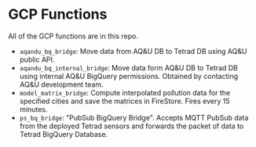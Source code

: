 # GCP Functions
All of the GCP functions are in this repo. 
- `aqandu_bq_bridge`: Move data from AQ&U DB to Tetrad DB using AQ&U public API.
- `aqandu_bq_internal_bridge`: Move data form AQ&U DB to Tetrad DB using internal AQ&U BigQuery permissions. Obtained by contacting AQ&U development team. 
- `model_matrix_bridge`: Compute interpolated pollution data for the specified cities and save the matrices in FireStore. Fires every 15 minutes. 
- `ps_bq_bridge`: "PubSub BigQuery Bridge". Accepts MQTT PubSub data from the deployed Tetrad sensors and forwards the packet of data to Tetrad BigQuery Database. 
